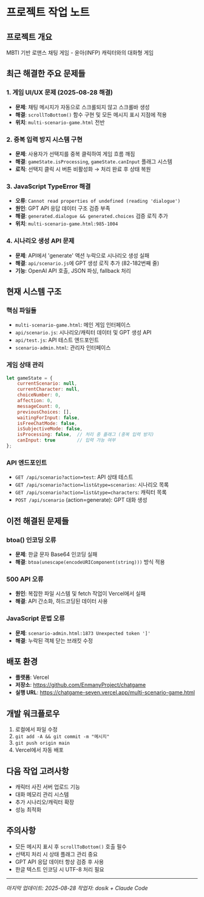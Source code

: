 # 프로젝트 작업 노트

## 프로젝트 개요
MBTI 기반 로맨스 채팅 게임 - 윤아(INFP) 캐릭터와의 대화형 게임

## 최근 해결한 주요 문제들

### 1. 게임 UI/UX 문제 (2025-08-28 해결)
- **문제**: 채팅 메시지가 자동으로 스크롤되지 않고 스크롤바 생성
- **해결**: `scrollToBottom()` 함수 구현 및 모든 메시지 표시 지점에 적용
- **위치**: `multi-scenario-game.html` 전반

### 2. 중복 입력 방지 시스템 구현
- **문제**: 사용자가 선택지를 중복 클릭하여 게임 흐름 깨짐
- **해결**: `gameState.isProcessing`, `gameState.canInput` 플래그 시스템
- **로직**: 선택지 클릭 시 버튼 비활성화 → 처리 완료 후 상태 복원

### 3. JavaScript TypeError 해결
- **오류**: `Cannot read properties of undefined (reading 'dialogue')`
- **원인**: GPT API 응답 데이터 구조 검증 부족
- **해결**: `generated.dialogue && generated.choices` 검증 로직 추가
- **위치**: `multi-scenario-game.html:985-1004`

### 4. 시나리오 생성 API 문제
- **문제**: API에서 'generate' 액션 누락으로 시나리오 생성 실패
- **해결**: `api/scenario.js`에 GPT 생성 로직 추가 (82-182번째 줄)
- **기능**: OpenAI API 호출, JSON 파싱, fallback 처리

## 현재 시스템 구조

### 핵심 파일들
- `multi-scenario-game.html`: 메인 게임 인터페이스
- `api/scenario.js`: 시나리오/캐릭터 데이터 및 GPT 생성 API
- `api/test.js`: API 테스트 엔드포인트
- `scenario-admin.html`: 관리자 인터페이스

### 게임 상태 관리
```javascript
let gameState = {
    currentScenario: null,
    currentCharacter: null,
    choiceNumber: 0,
    affection: 0,
    messageCount: 0,
    previousChoices: [],
    waitingForInput: false,
    isFreeChatMode: false,
    isSubjectiveMode: false,
    isProcessing: false,  // 처리 중 플래그 (중복 입력 방지)
    canInput: true        // 입력 가능 여부
};
```

### API 엔드포인트
- `GET /api/scenario?action=test`: API 상태 테스트
- `GET /api/scenario?action=list&type=scenarios`: 시나리오 목록
- `GET /api/scenario?action=list&type=characters`: 캐릭터 목록  
- `POST /api/scenario` (action=generate): GPT 대화 생성

## 이전 해결된 문제들

### btoa() 인코딩 오류
- **문제**: 한글 문자 Base64 인코딩 실패
- **해결**: `btoa(unescape(encodeURIComponent(string)))` 방식 적용

### 500 API 오류
- **원인**: 복잡한 파일 시스템 및 fetch 작업이 Vercel에서 실패
- **해결**: API 간소화, 하드코딩된 데이터 사용

### JavaScript 문법 오류
- **문제**: `scenario-admin.html:1873 Unexpected token ']'`
- **해결**: 누락된 객체 닫는 브래킷 수정

## 배포 환경
- **플랫폼**: Vercel
- **저장소**: https://github.com/EnmanyProject/chatgame
- **실행 URL**: https://chatgame-seven.vercel.app/multi-scenario-game.html

## 개발 워크플로우
1. 로컬에서 파일 수정
2. `git add -A && git commit -m "메시지"`  
3. `git push origin main`
4. Vercel에서 자동 배포

## 다음 작업 고려사항
- 캐릭터 사진 서버 업로드 기능
- 대화 메모리 관리 시스템
- 추가 시나리오/캐릭터 확장
- 성능 최적화

## 주의사항
- 모든 메시지 표시 후 `scrollToBottom()` 호출 필수
- 선택지 처리 시 상태 플래그 관리 중요
- GPT API 응답 데이터 항상 검증 후 사용
- 한글 텍스트 인코딩 시 UTF-8 처리 필요

---
*마지막 업데이트: 2025-08-28*
*작업자: dosik + Claude Code*